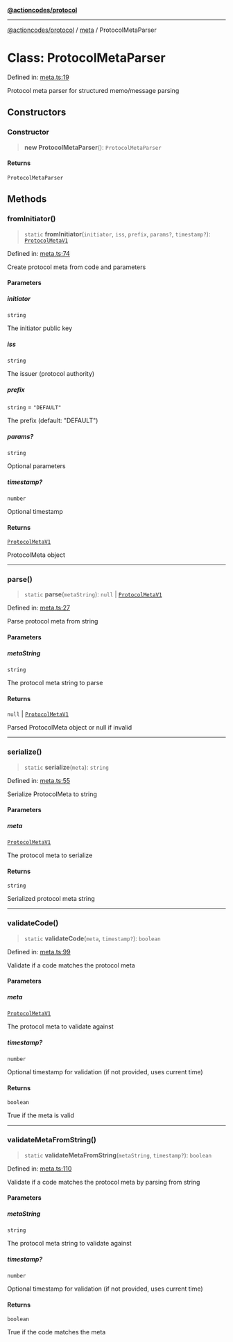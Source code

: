 [**@actioncodes/protocol**](../../README.md)

***

[@actioncodes/protocol](../../modules.md) / [meta](../README.md) / ProtocolMetaParser

# Class: ProtocolMetaParser

Defined in: [meta.ts:19](https://github.com/otaprotocol/actioncodes/blob/7fa582d3aecdeca51131d2fc9eec0802298f9a4d/src/meta.ts#L19)

Protocol meta parser for structured memo/message parsing

## Constructors

### Constructor

> **new ProtocolMetaParser**(): `ProtocolMetaParser`

#### Returns

`ProtocolMetaParser`

## Methods

### fromInitiator()

> `static` **fromInitiator**(`initiator`, `iss`, `prefix`, `params?`, `timestamp?`): [`ProtocolMetaV1`](../interfaces/ProtocolMetaV1.md)

Defined in: [meta.ts:74](https://github.com/otaprotocol/actioncodes/blob/7fa582d3aecdeca51131d2fc9eec0802298f9a4d/src/meta.ts#L74)

Create protocol meta from code and parameters

#### Parameters

##### initiator

`string`

The initiator public key

##### iss

`string`

The issuer (protocol authority)

##### prefix

`string` = `"DEFAULT"`

The prefix (default: "DEFAULT")

##### params?

`string`

Optional parameters

##### timestamp?

`number`

Optional timestamp

#### Returns

[`ProtocolMetaV1`](../interfaces/ProtocolMetaV1.md)

ProtocolMeta object

***

### parse()

> `static` **parse**(`metaString`): `null` \| [`ProtocolMetaV1`](../interfaces/ProtocolMetaV1.md)

Defined in: [meta.ts:27](https://github.com/otaprotocol/actioncodes/blob/7fa582d3aecdeca51131d2fc9eec0802298f9a4d/src/meta.ts#L27)

Parse protocol meta from string

#### Parameters

##### metaString

`string`

The protocol meta string to parse

#### Returns

`null` \| [`ProtocolMetaV1`](../interfaces/ProtocolMetaV1.md)

Parsed ProtocolMeta object or null if invalid

***

### serialize()

> `static` **serialize**(`meta`): `string`

Defined in: [meta.ts:55](https://github.com/otaprotocol/actioncodes/blob/7fa582d3aecdeca51131d2fc9eec0802298f9a4d/src/meta.ts#L55)

Serialize ProtocolMeta to string

#### Parameters

##### meta

[`ProtocolMetaV1`](../interfaces/ProtocolMetaV1.md)

The protocol meta to serialize

#### Returns

`string`

Serialized protocol meta string

***

### validateCode()

> `static` **validateCode**(`meta`, `timestamp?`): `boolean`

Defined in: [meta.ts:99](https://github.com/otaprotocol/actioncodes/blob/7fa582d3aecdeca51131d2fc9eec0802298f9a4d/src/meta.ts#L99)

Validate if a code matches the protocol meta

#### Parameters

##### meta

[`ProtocolMetaV1`](../interfaces/ProtocolMetaV1.md)

The protocol meta to validate against

##### timestamp?

`number`

Optional timestamp for validation (if not provided, uses current time)

#### Returns

`boolean`

True if the meta is valid

***

### validateMetaFromString()

> `static` **validateMetaFromString**(`metaString`, `timestamp?`): `boolean`

Defined in: [meta.ts:110](https://github.com/otaprotocol/actioncodes/blob/7fa582d3aecdeca51131d2fc9eec0802298f9a4d/src/meta.ts#L110)

Validate if a code matches the protocol meta by parsing from string

#### Parameters

##### metaString

`string`

The protocol meta string to validate against

##### timestamp?

`number`

Optional timestamp for validation (if not provided, uses current time)

#### Returns

`boolean`

True if the code matches the meta
